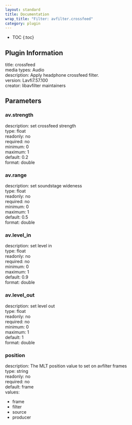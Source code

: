 ```yaml
---
layout: standard
title: Documentation
wrap_title: "Filter: avfilter.crossfeed"
category: plugin
---
```

* TOC
{:toc}

## Plugin Information

title: crossfeed  
media types:
Audio  
description: Apply headphone crossfeed filter.  
version: Lavfi7.57.100  
creator: libavfilter maintainers  

## Parameters

### av.strength

  
description:
set crossfeed strength  
type: float  
readonly: no  
required: no  
minimum: 0  
maximum: 1  
default: 0.2  
format: double  

### av.range

  
description:
set soundstage wideness  
type: float  
readonly: no  
required: no  
minimum: 0  
maximum: 1  
default: 0.5  
format: double  

### av.level_in

  
description:
set level in  
type: float  
readonly: no  
required: no  
minimum: 0  
maximum: 1  
default: 0.9  
format: double  

### av.level_out

  
description:
set level out  
type: float  
readonly: no  
required: no  
minimum: 0  
maximum: 1  
default: 1  
format: double  

### position

  
description:
The MLT position value to set on avfilter frames  
type: string  
readonly: no  
required: no  
default: frame  
values:  

* frame
* filter
* source
* producer

